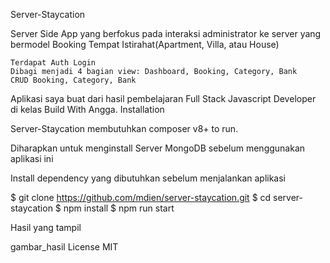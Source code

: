 Server-Staycation

Server Side App yang berfokus pada interaksi administrator ke server yang bermodel Booking Tempat Istirahat(Apartment, Villa, atau House)

    Terdapat Auth Login
    Dibagi menjadi 4 bagian view: Dashboard, Booking, Category, Bank
    CRUD Booking, Category, Bank

Aplikasi saya buat dari hasil pembelajaran Full Stack Javascript Developer di kelas Build With Angga.
Installation

Server-Staycation membutuhkan composer v8+ to run.

Diharapkan untuk menginstall Server MongoDB sebelum menggunakan aplikasi ini

Install dependency yang dibutuhkan sebelum menjalankan aplikasi

$ git clone https://github.com/mdien/server-staycation.git
$ cd server-staycation
$ npm install
$ npm run start

Hasil yang tampil

gambar_hasil
License
MIT
